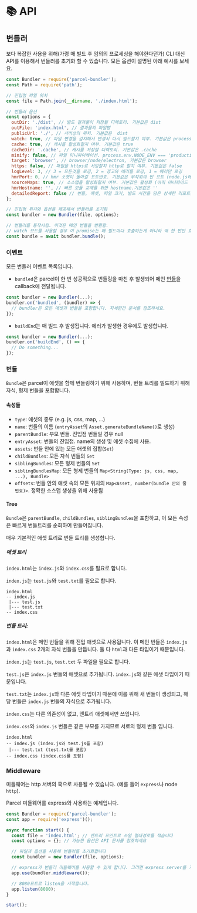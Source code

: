 # 📚 API

## 번들러

보다 복잡한 사용을 위해(가령 매 빌드 후 임의의 프로세싱을 해야한다던가) CLI 대신 API를 이용해서 번들러를 초기화 할 수 있습니다.
모든 옵션이 설명된 아래 예시를 보세요.
```js
const Bundler = require('parcel-bundler');
const Path = require('path');

// 진입점 파일 위치
const file = Path.join(__dirname, './index.html');

// 번들러 옵션
const options = {
  outDir: './dist', // 빌드 결과물이 저장될 디렉토리. 기본값은 dist
  outFile: 'index.html', // 결과물의 파일명
  publicUrl: './', // 서버상의 위치. 기본값은  dist
  watch: true, // 파일 변경을 감지해서 변경시 다시 빌드할지 여부. 기본값은 process.env.NODE_ENV !== 'production'
  cache: true, // 캐시를 활성화할지 여부. 기본값은 true
  cacheDir: '.cache', // 캐시를 저장할 디렉토리. 기본값은 .cache
  minify: false, // 파일 미니파이케이션. process.env.NODE_ENV === 'production'면 활성화됨.
  target: 'browser', // browser/node/electron, 기본값은 browser
  https: false, // 파일을 https로 서빙할지 http로 할지 여부. 기본값은 false
  logLevel: 3, // 3 = 모든것을 로깅, 2 = 경고와 에러를 로깅, 1 = 에러만 로깅
  hmrPort: 0, // hmr 소켓이 돌아갈 포트번호. 기본값은 무작위의 빈 포트 (node.js에서 0은 무작위의 빈 포트로 배정됨)
  sourceMaps: true, // 소스맵을 활성화할지 여부. 기본값은 활성화 (아직 미니파이드 빌드에선 지원되지 않음)
  hmrHostname: '', // 빠른 모듈 교체를 위한 hostname.기본값은 ''
  detailedReport: false // 번들, 애셋, 파일 크기, 빌드 시간을 담은 상세한 리포트를 출력. 기본값은 false. 리포트는 오직 watch가 비활성일때만 출력됨
};

// 진입점 위치와 옵션을 제공해서 번들러를 초기화
const bundler = new Bundler(file, options);

// 번들러를 동작시킴. 이것은 메인 번들을 반환함.
// watch 모드를 사용할 경우 이 promise는 매 빌드마다 호출하는게 아니라 딱 한 번만 호출하고 이벤트를 사용할 것
const bundle = await bundler.bundle();
```

### 이벤트

모든 번들러 이벤트 목록입니다.

* `bundled`은 parcel이 한 번 성공적으로 번들링을 마친 후 발생되어 메인 [번들](#번들)을 callback에 전달됩니다.
```js
const bundler = new Bundler(...);
bundler.on('bundled', (bundler) => {
  // bundler은 모든 애셋과 번들을 포함합니다. 자세한건 문서를 참조하세요.
});
```

* `buildEnd`는 매 빌드 후 발생됩니다. 에러가 발생한 경우에도 발생합니다.
```js
const bundler = new Bundler(...);
bundler.on('buildEnd', () => {
  // Do something...
});
```

### 번들

`Bundle`은 parcel이 애셋을 함께 번들링하기 위해 사용하며, 번들 트리를 빌드하기 위해 자식, 형제 번들을 포함합니다.

#### 속성들

* `type`: 애셋의 종류 (e.g. js, css, map, ...)
* `name`: 번들의 이름 (`entryAsset`의 `Asset.generateBundleName()`로 생성)
* `parentBundle`: 부모 번들. 진입점 번들일 경우 null
* `entryAsset`: 번들의 진입점. name의 생성 및 애셋 수집에 사용.
* `assets`: 번들 안에 있는 모든 애셋의 집합(`Set`)
* `childBundles`: 모든 자식 번들의 `Set`
* `siblingBundles`: 모든 형제 번들의 `Set`
* `siblingBundlesMap`: 모든 형제 번들의 `Map<String(Type: js, css, map, ...), Bundle>`
* `offsets`: 번들 안의 애셋 속의 모든 위치의 `Map<Asset, number(bundle 안의 줄 번호)>`. 정확한 소스맵 생성을 위해 사용됨

#### Tree

`Bundle`은 `parentBundle`, `childBundles`, `siblingBundles`을 포함하고, 이 모든 속성은 빠르게 번들트리를 순회하여 만들어집니다.


매우 기본적인 애셋 트리로 번들 트리를 생성합니다.

##### 애셋 트리

`index.html`는 `index.js`와 `index.css`를 필요로 합니다.

`index.js`는 `test.js`와 `test.txt`를 필요로 합니다.

```Text
index.html
-- index.js
 |--- test.js
 |--- test.txt
-- index.css
```

##### 번들 트리:

`index.html`은 메인 번들을 위해 진입 애셋으로 사용됩니다. 이 메인 번들은 `index.js`과 `index.css` 2개의 자식 번들을 만듭니다. 둘 다 `html`과 다른 타입이기 때문입니다.

`index.js`는 `test.js`, `test.txt` 두 파일을 필요로 합니다.

`test.js`은 `index.js` 번들의 애셋으로 추가됩니다. `index.js`와 같은 에샛 타입이기 때문입니다.

`test.txt`는 `index.js`와 다른 애셋 타입이기 때문에 이를 위해 새 번들이 생성되고, 해당 번들은 `index.js` 번들의 자식으로 추가됩니다.

`index.css`는 다른 의존성이 없고, 엔트리 애셋에서만 쓰입니다.

`index.css`와 `index.js` 번들은 같은 부모를 가지므로 서로의 형제 번들 입니다.

```Text
index.html
-- index.js (index.js와 test.js를 포함)
 |--- test.txt (test.txt를 포함)
-- index.css (index.css를 포함)
```

### Middleware

미들웨어는 http 서버의 훅으로 사용될 수 있습니다. (예를 들어 `express`나 node `http`).

Parcel 미들웨어를 express와 사용하는 예제입니다.
```js
const Bundler = require('parcel-bundler');
const app = require('express')();

async function start() {
  const file = 'index.html'; // 엔트리 포인트로 쓰일 절대경로를 적습니다
  const options = {}; // 가능한 옵션은 API 문서를 참조하세요

  // 파일과 옵션을 사용해 번들러를 초기화합니다
  const bundler = new Bundler(file, options);

  // express가 번들러 미들웨어를 사용할 수 있게 합니다. 그러면 express server를 거치는 매 요청을 parcel이 처리할 것입니다.
  app.use(bundler.middleware());

  // 8080포트로 listen을 시작합니다.
  app.listen(8080);
}

start();
```
